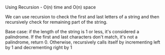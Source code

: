 <p>Using Recursion - O(n) time and O(n) space

We can use recursion to check the first and last letters of a string and then recursively check for remaining part of the string.

Base case: if the length of the string is 1 or less, it's considered a palindrome.
If the first and last characters don't match, it's not a palindrome, return 0.
Otherwise, recursively calls itself by incrementing left by 1 and decrementing right by 1</p>
